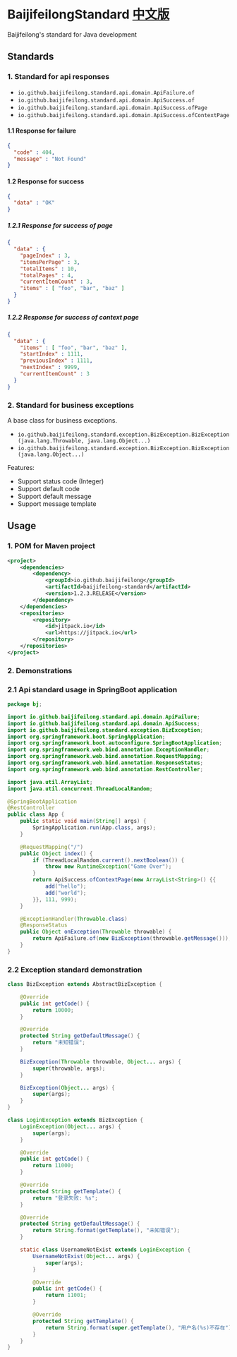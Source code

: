 # BaijifeilongStandard [中文版](README_zh-CN.md)

Baijifeilong's standard for Java development

## Standards

### 1. Standard for api responses

- `io.github.baijifeilong.standard.api.domain.ApiFailure.of`
- `io.github.baijifeilong.standard.api.domain.ApiSuccess.of`
- `io.github.baijifeilong.standard.api.domain.ApiSuccess.ofPage`
- `io.github.baijifeilong.standard.api.domain.ApiSuccess.ofContextPage`

#### 1.1 Response for failure

```json
{
  "code" : 404,
  "message" : "Not Found"
}
```

#### 1.2 Response for success

```json
{
  "data" : "OK"
}
```

##### 1.2.1 Response for success of page

```json
{
  "data" : {
    "pageIndex" : 3,
    "itemsPerPage" : 3,
    "totalItems" : 10,
    "totalPages" : 4,
    "currentItemCount" : 3,
    "items" : [ "foo", "bar", "baz" ]
  }
}
```

##### 1.2.2 Response for success of context page

```json
{
  "data" : {
    "items" : [ "foo", "bar", "baz" ],
    "startIndex" : 1111,
    "previousIndex" : 1111,
    "nextIndex" : 9999,
    "currentItemCount" : 3
  }
}
```

### 2. Standard for business exceptions

A base class for business exceptions.

- `io.github.baijifeilong.standard.exception.BizException.BizException(java.lang.Throwable, java.lang.Object...)`
- `io.github.baijifeilong.standard.exception.BizException.BizException(java.lang.Object...)`

Features:

- Support status code (Integer)
- Support default code
- Support default message
- Support message template

## Usage

### 1. POM for Maven project

```xml
<project>
    <dependencies>
        <dependency>
            <groupId>io.github.baijifeilong</groupId>
            <artifactId>baijifeilong-standard</artifactId>
            <version>1.2.3.RELEASE</version>
        </dependency>
    </dependencies>
    <repositories>
        <repository>
            <id>jitpack.io</id>
            <url>https://jitpack.io</url>
        </repository>
    </repositories>
</project>
```

### 2. Demonstrations

### 2.1 Api standard usage in SpringBoot application

```java
package bj;

import io.github.baijifeilong.standard.api.domain.ApiFailure;
import io.github.baijifeilong.standard.api.domain.ApiSuccess;
import io.github.baijifeilong.standard.exception.BizException;
import org.springframework.boot.SpringApplication;
import org.springframework.boot.autoconfigure.SpringBootApplication;
import org.springframework.web.bind.annotation.ExceptionHandler;
import org.springframework.web.bind.annotation.RequestMapping;
import org.springframework.web.bind.annotation.ResponseStatus;
import org.springframework.web.bind.annotation.RestController;

import java.util.ArrayList;
import java.util.concurrent.ThreadLocalRandom;

@SpringBootApplication
@RestController
public class App {
    public static void main(String[] args) {
        SpringApplication.run(App.class, args);
    }

    @RequestMapping("/")
    public Object index() {
        if (ThreadLocalRandom.current().nextBoolean()) {
            throw new RuntimeException("Game Over");
        }
        return ApiSuccess.ofContextPage(new ArrayList<String>() {{
            add("hello");
            add("world");
        }}, 111, 999);
    }

    @ExceptionHandler(Throwable.class)
    @ResponseStatus
    public Object onException(Throwable throwable) {
        return ApiFailure.of(new BizException(throwable.getMessage()));
    }
}
```

### 2.2 Exception standard demonstration

```java
class BizException extends AbstractBizException {

    @Override
    public int getCode() {
        return 10000;
    }

    @Override
    protected String getDefaultMessage() {
        return "未知错误";
    }

    BizException(Throwable throwable, Object... args) {
        super(throwable, args);
    }

    BizException(Object... args) {
        super(args);
    }
}

class LoginException extends BizException {
    LoginException(Object... args) {
        super(args);
    }

    @Override
    public int getCode() {
        return 11000;
    }

    @Override
    protected String getTemplate() {
        return "登录失败: %s";
    }

    @Override
    protected String getDefaultMessage() {
        return String.format(getTemplate(), "未知错误");
    }

    static class UsernameNotExist extends LoginException {
        UsernameNotExist(Object... args) {
            super(args);
        }

        @Override
        public int getCode() {
            return 11001;
        }

        @Override
        protected String getTemplate() {
            return String.format(super.getTemplate(), "用户名(%s)不存在");
        }
    }
}
```
